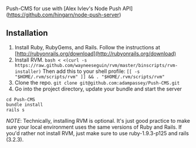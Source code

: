Push-CMS for use with [Alex Ivlev's Node Push API] (https://github.com/hingarn/node-push-server)

## Installation
1. Install Ruby, RubyGems, and Rails. Follow the instructions at [http://rubyonrails.org/download](http://rubyonrails.org/download)
2. Install RVM. ```bash < <(curl -s https://raw.github.com/wayneeseguin/rvm/master/binscripts/rvm-installer)``` Then add this to your shell profile: ```[[ -s "$HOME/.rvm/scripts/rvm" ]] && . "$HOME/.rvm/scripts/rvm"```
3. Clone the repo. ```git clone git@github.com:adampassey/Push-CMS.git```
4. Go into the project directory, update your bundle and start the server

 ```
 cd Push-CMS
 bundle install
 rails s
 ```
 
 _NOTE_: Technically, installing RVM is optional. It's just good practice to make sure your local environment uses the same versions of Ruby and Rails.
 If you'd rather not install RVM, just make sure to use ruby-1.9.3-p125 and rails (3.2.3).
